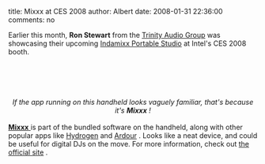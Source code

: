 title: Mixxx at CES 2008
author: Albert
date: 2008-01-31 22:36:00
comments: no

Earlier this month, <span style="font-weight: bold;">Ron Stewart</span>
 from the <a href="http://www.trinityaudiogroup.com/">Trinity Audio Group</a>
 was showcasing their upcoming <a href="http://www.indamixx.com/">Indamixx Portable Studio</a>
 at Intel's CES 2008 booth.<br />
<br />
<a onblur="try {parent.deselectBloggerImageGracefully();} catch(e) {}" href="{static}/images/news/S6300406.JPG"><img style="margin: 0px auto 10px; display: block; text-align: center; cursor: pointer;" src="{static}/images/news/S6300406.JPG" alt="" id="BLOGGER_PHOTO_ID_5161778415056770274" border="0" />
</a>
<br />
<br />
<div style="text-align: center;"><a onblur="try {parent.deselectBloggerImageGracefully();} catch(e) {}" href="{static}/images/news/S6300401.JPG"><img style="margin: 0px auto 10px; display: block; text-align: center; cursor: pointer;" src="{static}/images/news/S6300401.JPG" alt="" id="BLOGGER_PHOTO_ID_5161777946905334994" border="0" />
</a>
<span style="font-style: italic;">If the app running on this handheld looks vaguely familiar, that's because it's </span>
<span style="font-weight: bold; font-style: italic;">Mixxx</span>
<span style="font-style: italic;">! </span>
<br />
</div>
<br />
<a href="http://mixxx.sf.net/"><span style="font-weight: bold;">Mixxx</span>
</a>
 is part of the bundled software on the handheld, along with other popular apps like <a href="http://www.hydrogen-music.org/">Hydrogen</a>
 and <a href="http://ardour.org/">Ardour</a>
. Looks like a neat device, and could be useful for digital DJs on the move. For more information, check out <a href="http://www.indamixx.com/">the official site</a>
.
